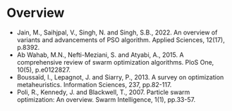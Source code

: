 # Overview

* Jain, M., Saihjpal, V., Singh, N. and Singh, S.B., 2022.
  An overview of variants and advancements of PSO algorithm.
  Applied Sciences, 12(17), p.8392.
* Ab Wahab, M.N., Nefti-Meziani, S. and Atyabi, A., 2015.
  A comprehensive review of swarm optimization algorithms.
  PloS One, 10(5), p.e0122827.
* Boussaïd, I., Lepagnot, J. and Siarry, P., 2013.
  A survey on optimization metaheuristics.
  Information Sciences, 237, pp.82-117.
* Poli, R., Kennedy, J. and Blackwell, T., 2007.
  Particle swarm optimization: An overview.
  Swarm Intelligence, 1(1), pp.33-57.
